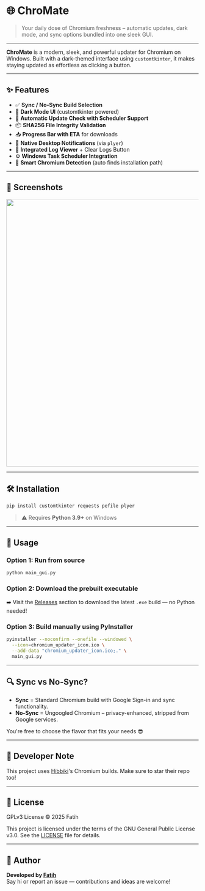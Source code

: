 # 🌐 ChroMate

> Your daily dose of Chromium freshness – automatic updates, dark mode, and sync options bundled into one sleek GUI.

---

**ChroMate** is a modern, sleek, and powerful updater for Chromium on Windows. Built with a dark-themed interface using `customtkinter`, it makes staying updated as effortless as clicking a button.

---

## ✨ Features

- ✅ **Sync / No-Sync Build Selection**
- 🌙 **Dark Mode UI** (customtkinter powered)
- 🔄 **Automatic Update Check with Scheduler Support**
- 📦 **SHA256 File Integrity Validation**
- 📥 **Progress Bar with ETA** for downloads
- 🔔 **Native Desktop Notifications** (via `plyer`)
- 📜 **Integrated Log Viewer** + Clear Logs Button
- ⚙️ **Windows Task Scheduler Integration**
- 🧠 **Smart Chromium Detection** (auto finds installation path)

---

## 📸 Screenshots

<p align="center">
  <img src="https://github.com/user-attachments/assets/edc743c9-9123-4a45-89e5-4372791f5786" width="700"/>
</p>

---

## 🛠 Installation

```bash
pip install customtkinter requests pefile plyer
```

> ⚠️ Requires **Python 3.9+** on Windows

---

## 🚀 Usage

### Option 1: Run from source
```bash
python main_gui.py
```

### Option 2: Download the prebuilt executable
➡️ Visit the [Releases](https://github.com/fatih-gh/ChroMate/releases) section to download the latest `.exe` build — no Python needed!

### Option 3: Build manually using PyInstaller
```bash
pyinstaller --noconfirm --onefile --windowed \
  --icon=chromium_updater_icon.ico \
  --add-data "chromium_updater_icon.ico;." \
  main_gui.py
```

---

## 🔍 Sync vs No-Sync?

- **Sync** = Standard Chromium build with Google Sign-in and sync functionality.
- **No-Sync** = Ungoogled Chromium – privacy-enhanced, stripped from Google services.

You're free to choose the flavor that fits your needs 😎

---

## 🧠 Developer Note

This project uses [Hibbiki](https://github.com/Hibbiki/chromium-win64)'s Chromium builds. Make sure to star their repo too!

---

## 📄 License

GPLv3 License © 2025 Fatih

This project is licensed under the terms of the GNU General Public License v3.0. See the [LICENSE](LICENSE) file for details.

---

## 👤 Author

**Developed by [Fatih](https://github.com/fatih-gh)**  
Say hi or report an issue — contributions and ideas are welcome!

